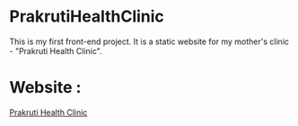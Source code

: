 # PrakrutiHealthClinic

This is my first front-end project.
It is a static website for my mother's clinic - "Prakruti Health Clinic".

<h1>Website :</h1>
<a href="https://shambhawibhure.github.io/PrakrutiHealthClinic/PrakrutiHealthClinic/">Prakruti Health Clinic</a>
